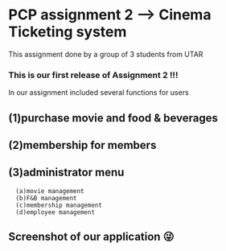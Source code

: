 # PCP assignment 2 --> Cinema Ticketing system
This assignment done by a group of 3 students from UTAR

### This is our first release of Assignment 2 !!!

In our assignment included several functions for users
## (1)purchase movie and food & beverages
## (2)membership for members
## (3)administrator menu 
      (a)movie management
      (b)F&B management
      (c)membership management
      (d)employee management


## Screenshot of our application 😜
